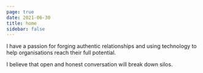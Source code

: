 ```yaml
---
page: true
date: 2021-06-30
title: home
sidebar: false
---
```

<section class="hp-header hp-header">
      <div class="flex-container">
      	    <p class="maintextcentre">I have a passion for forging authentic relationships and using technology to help organisations reach their full potential. </p>
			  <p class="secondarytextcentre"> I believe that open and honest conversation will break down silos.</p>
      	</div>
</section>
